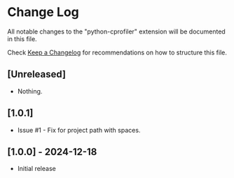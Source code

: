 # Change Log

All notable changes to the "python-cprofiler" extension will be documented in this file.

Check [Keep a Changelog](http://keepachangelog.com/) for recommendations on how to structure this file.

## [Unreleased]

- Nothing.

## [1.0.1]

- Issue #1 - Fix for project path with spaces.

## [1.0.0] - 2024-12-18

- Initial release